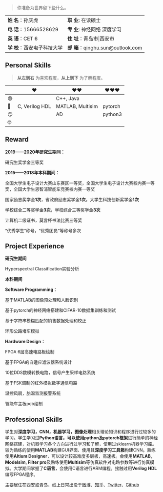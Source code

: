 > 你准备为世界留下些什么。

|                              |                                     |
| ---------------------------- | ----------------------------------- |
| **姓  名**：孙庆虎           | **职   业**:  在读硕士              |
| **电  话**：15666528629      | **专   业**:  神经网络 深度学习     |
| **英  语**：CET 6            | **住   址**：青岛市\|西安市         |
| **学  校**：西安电子科技大学 | **邮   箱**：qinghu.sun@outlook.com |

## Personal Skills

> __从左到右__ 为喜欢程度，__从上到下__ 为了解程度。

|      | ❤️              | ❤️❤️               | ❤️❤️❤️     |
| ---- | -------------- | ---------------- | ------- |
| 😅    |                | C++, Java        |         |
| 🧐    | C, Verilog HDL | MATLAB, Multisim | pytorch |
| 😏    |                | AD               | python3 |
| 🤓    |                |                  |         |

## Reward

**2019——2020年研究生期间：**

研究生奖学金三等奖

**2015——2018年本科期间：**

全国大学生电子设计大赛山东赛区一等奖，全国大学生电子设计大赛校内赛一等奖，全国大学生恩智浦智能车竞赛校内赛一等奖

国家励志奖学金**1次**，省政府励志奖学金**1次**，大学生科技创新奖学金**1次**

学校综合二等奖学金**3次**，学校综合三等奖学金**3次**

计算机二级证书，莫言杯书法比赛三等奖

 “优秀学生”称号，“优秀团员”等称号多次



## Project Experience

**研究生期间**

Hyperspectral Classification实验分析

**本科期间**

**Software Programming**：

基于MATLAB的图像预处理和人脸识别

基于pytorch的神经网络搭建和CIFAR-10数据集训练和测试

基于字符串模糊匹配的销售数据处理和校正

环形公路堵车模拟

**Hardware Design：**

FPGA 6层高速电路板绘制

基于FPGA的自适应滤波器系统设计

10位DDS数模转换电路，信号产生采样电路系统

基于FSK调制的红外模拟数字通信电路

温控风扇，胎温监测报警系统

智能车主板pcb绘制



## Professional Skills

学生对**深度学习，CNN，机器学习，图像处理**相关理论知识和程序进行过较多的学习。学生学习过**Python语言，**可以使用python及**pytorch框架**进行简单的神经网络搭建，对机器学习各个方向进行过学习和了解，使用过sklearn机器学习库。较为熟练的使用**MATLAB**构建GUI界面、使用其**深度学习工具箱**构建CNN。熟练使用**Altium Designer**，可以设计较高难度多层板，高速板。会使用**MATLAB, Modelsim, Filter pro**及熟练使用**Multisim**等仿真软件对电路参数等进行仿真模拟。大学期间掌握了**C语言**，会使用C语言进行ARM编程。接触过用**Verilog** **HDL**编写FPGA程序。

主要居住在西安或青岛，线上日常出没于[微博](https://weibo.com/孙庆虎_DeepLearning)、[知乎](https://www.zhihu.com/people/Tigerking)、[Twitter](https://twitter.com/Huxpro/)、[Github](https://github.com/sunqinghu)

